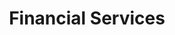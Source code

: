 ---
layout: classification
title: Financial Services
image: /img/previewimg.png
featured: true
applications: false
tags:
#  - abc
#  - cde
#  - xyz
classification_partners:
  - type: Classification Supporter
    list:
      - name: Mark of excellance
        img: /img/ritheme_rotary.png
      - name: Mark of excellance
        img: /img/rotary.png
      - name: Mark of excellance
        img: /img/rotaract.png
      - name: Mark of excellance
        img: /img/rotaract3190.png
  - type: Classification Partner
    list:
      - name: Mark of excellance
        img: /img/ritheme_rotary.png
description:
  Financial services are the economic services which includes a broad range of businesses that manage money, including credit unions, banks, credit-card companies, insurance companies, accountancy companies, consumer-finance companies, stock brokerages, investment funds, individual managers and some government-sponsored enterprises. Apply to observe and get on field experience in the industry.

# mentors:
#   - name: Testing Name
#     company: Company
#     img: /img/t1.png
#     social:
#       linkedin: https://www.linkedin.com/in/zeospec/
#       twitter: https://twitter.com/ZeoSpec
#       facebook: https://www.facebook.com/zeospec/
#       instagram: https://www.instagram.com/ZeoSpec/
#     introduction: The objective of the game is to get 3 sets of properties in distinct colors. The first player to 3 sets wins the game. There are some action cards, which let you get money/properties from other players. Important action cards, relevant for this post
---
